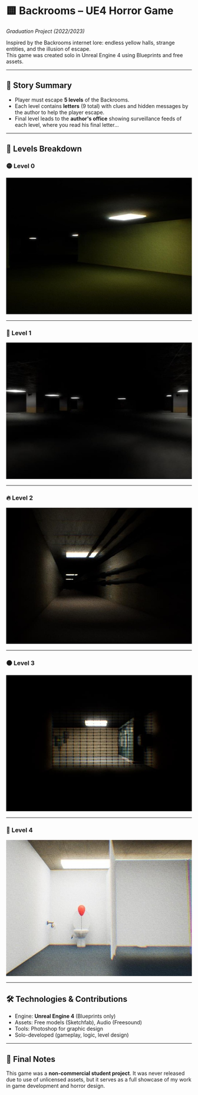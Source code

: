 # 🟨 Backrooms – UE4 Horror Game  
*Graduation Project (2022/2023)*

Inspired by the Backrooms internet lore: endless yellow halls, strange entities, and the illusion of escape.  
This game was created solo in Unreal Engine 4 using Blueprints and free assets.

---

## 📜 Story Summary

- Player must escape **5 levels** of the Backrooms.
- Each level contains **letters** (9 total) with clues and hidden messages by the author to help the player escape.
- Final level leads to the **author's office** showing surveillance feeds of each level, where you read his final letter...

---

## 🔽 Levels Breakdown

### 🟡 **Level 0**  
![Level 0](images/level0.jpg)

---

### 🔴 **Level 1**  
![Level 1](images/level1.jpg)

---

### 🔥 **Level 2**  
![Level 2](images/level2.jpg)

---

### ⚫ **Level 3**  
![Level 3](images/level3.jpg)

---

### 🎈 **Level 4**
![Level 4](images/level4.jpg)  

---

## 🛠️ Technologies & Contributions

- Engine: **Unreal Engine 4** (Blueprints only)
- Assets: Free models (Sketchfab), Audio (Freesound)
- Tools: Photoshop for graphic design
- Solo-developed (gameplay, logic, level design)

---

## 🧠 Final Notes

This game was a **non-commercial student project**. It was never released due to use of unlicensed assets, but it serves as a full showcase of my work in game development and horror design.

